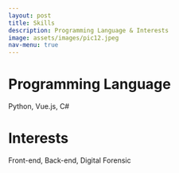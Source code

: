 ```yaml
---
layout: post
title: Skills
description: Programming Language & Interests
image: assets/images/pic12.jpeg
nav-menu: true
---
```


# Programming Language
Python, Vue.js, C#

# Interests
Front-end, Back-end, Digital Forensic
